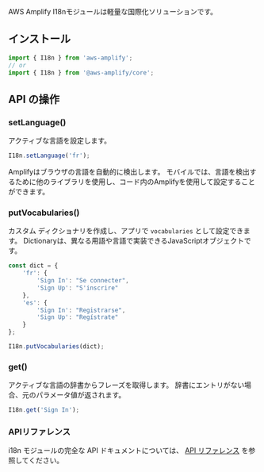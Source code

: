 AWS Amplify I18nモジュールは軽量な国際化ソリューションです。

## インストール

```javascript
import { I18n } from 'aws-amplify';
// or 
import { I18n } from '@aws-amplify/core';
```

## API の操作

### setLanguage()

アクティブな言語を設定します。

```javascript
I18n.setLanguage('fr');
```

Amplifyはブラウザの言語を自動的に検出します。 モバイルでは、言語を検出するために他のライブラリを使用し、コード内のAmplifyを使用して設定することができます。

### putVocabularies()

カスタム ディクショナリを作成し、アプリで `vocabularies` として設定できます。 Dictionaryは、異なる用語や言語で実装できるJavaScriptオブジェクトです。

```javascript
const dict = {
    'fr': {
        'Sign In': "Se connecter",
        'Sign Up': "S'inscrire"
    },
    'es': {
        'Sign In': "Registrarse",
        'Sign Up': "Regístrate"
    }
};

I18n.putVocabularies(dict);
```

### get()

アクティブな言語の辞書からフレーズを取得します。 辞書にエントリがない場合、元のパラメータ値が返されます。

```javascript
I18n.get('Sign In');
```

### APIリファレンス

i18n モジュールの完全な API ドキュメントについては、 [API リファレンス](https://aws-amplify.github.io/amplify-js/api/classes/i18n.html) を参照してください。
